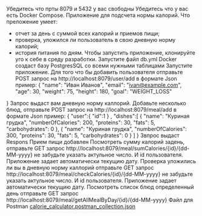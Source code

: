 Убедитесь что прты 8079 и 5432 у вас свободны
Убедитесь что у вас есть Docker Compose.
Приложение для подсчета нормы калорий.
Что преложение умеет:
- отчет за день с суммой всех калорий и приемов пищи;
- проверка, уложился ли пользователь в свою дневную норму калорий;
- история питания по дням.
Чтобы запустить приложение, клонируйте уго к себе в среду разработки.
Запустите файл db.yml Docker создаст базу PostgresSQL со всеми нужными таблицами
Запустите приложение.
Для того что бы добавить пользователя отправьте POST запрос на http://localhost:8079/user/add в формате Json пример:
{
  "name": "Иван Иванов",
  "email": "ivan@example.com",
  "age": 30,
  "weight": 75,
  "height": 180,
  "goal": "WEIGHT_LOSS"

}
Запрос выдаст вам дневную норму каллорий.
Добавьте несколько блюд, отправьте POST запрос на http://localhost:8079/meal/add в формате Json пример:
{
  "user":{
        "id":1
    } ,
  "dishes":[ {
    "name": "Куриная грудка",
    "numberOfCalories": 200,
    "proteins": 30,
    "fats": 5,
    "carbohydrates": 0
  },
  {
    "name": "Куриная грудка",
    "numberOfCalories": 300,
    "proteins": 30,
    "fats": 5,
    "carbohydrates": 0
  }
  ]
}
Звпрос выдаст Respons Прием пищи добавлен
Посмотреть сумму калорий задень, отправьте GET запрос http://localhost:8079/meal/sumCalories/{id}/{dd-MM-yyyy} не забудьте указать актульное число. И id пользователя. Приложение задает автоматически текущию дату.
Проверка уложились ли вы в дневную норму каллорий отправьте GET запрос http://localhost:8079/meal/checkCalories/{id}/{dd-MM-yyyy} не забудьте указать актульное число. И id пользователя. Приложение задает автоматически текущию дату.
Посмотреть список блюд определенный день отправьте GET запрос http://localhost:8079/meal/getAllMealByDay/{id}/{dd-MM-yyyy}
Файл для Postman
[calorie_calculator.postman_collection.json](https://github.com/user-attachments/files/19455167/calorie_calculator.postman_collection.json)
